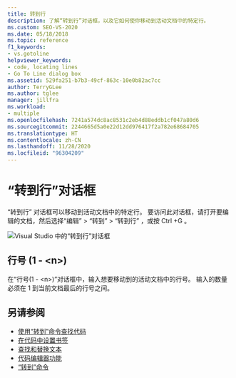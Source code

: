 ```yaml
---
title: 转到行
description: 了解“转到行”对话框，以及它如何使你移动到活动文档中的特定行。
ms.custom: SEO-VS-2020
ms.date: 05/18/2018
ms.topic: reference
f1_keywords:
- vs.gotoline
helpviewer_keywords:
- code, locating lines
- Go To Line dialog box
ms.assetid: 529fa251-b7b3-49cf-863c-10e0b82ac7cc
author: TerryGLee
ms.author: tglee
manager: jillfra
ms.workload:
- multiple
ms.openlocfilehash: 7241a574dc8ac8531c2eb4d88eddb1cf047a80d6
ms.sourcegitcommit: 2244665d5a0e22d12dd976417f2a782e68684705
ms.translationtype: HT
ms.contentlocale: zh-CN
ms.lasthandoff: 11/28/2020
ms.locfileid: "96304209"
---
```

# <a name="go-to-line-dialog-box"></a>“转到行”对话框

“转到行”  对话框可以移动到活动文档中的特定行。 要访问此对话框，请打开要编辑的文档，然后选择“编辑”   > “转到”   > “转到行”  ，或按 Ctrl  +G  。

![Visual Studio 中的“转到行”对话框](media/go-to-line-dialog-box.png)

## <a name="line-number-1---n"></a>行号 (1 - \<n>)

在“行号(1 - \<n>)”对话框中，输入想要移动到的活动文档中的行号。 输入的数量必须在 1 到当前文档最后的行号之间。

## <a name="see-also"></a>另请参阅

- [使用“转到”命令查找代码](../../ide/go-to.md)
- [在代码中设置书签](../../ide/setting-bookmarks-in-code.md)
- [查找和替换文本](../../ide/finding-and-replacing-text.md)
- [代码编辑器功能](../../ide/writing-code-in-the-code-and-text-editor.md)
- [“转到”命令](go-to-command.md)
